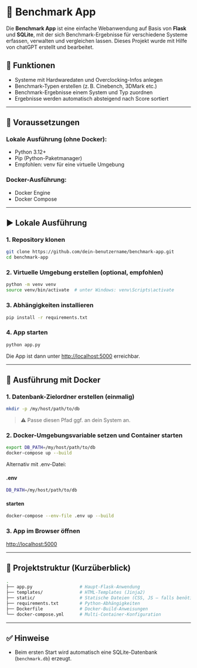 # 🧪 Benchmark App

Die **Benchmark App** ist eine einfache Webanwendung auf Basis von **Flask** und **SQLite**, mit der sich Benchmark-Ergebnisse für verschiedene Systeme erfassen, verwalten und vergleichen lassen.
Dieses Projekt wurde mit Hilfe von chatGPT erstellt und bearbeitet.

## 🔧 Funktionen

- Systeme mit Hardwaredaten und Overclocking-Infos anlegen
- Benchmark-Typen erstellen (z. B. Cinebench, 3DMark etc.)
- Benchmark-Ergebnisse einem System und Typ zuordnen
- Ergebnisse werden automatisch absteigend nach Score sortiert

---

## 🧩 Voraussetzungen

### Lokale Ausführung (ohne Docker):

- Python 3.12+
- Pip (Python-Paketmanager)
- Empfohlen: venv für eine virtuelle Umgebung

### Docker-Ausführung:

- Docker Engine
- Docker Compose

---

## ▶️ Lokale Ausführung

### 1. Repository klonen

```bash
git clone https://github.com/dein-benutzername/benchmark-app.git
cd benchmark-app
```

### 2. Virtuelle Umgebung erstellen (optional, empfohlen)

```bash
python -m venv venv
source venv/bin/activate  # unter Windows: venv\Scripts\activate
```

### 3. Abhängigkeiten installieren

```bash
pip install -r requirements.txt
```

### 4. App starten

```bash
python app.py
```

Die App ist dann unter [http://localhost:5000](http://localhost:5000) erreichbar.

---

## 🐳 Ausführung mit Docker

### 1. Datenbank-Zielordner erstellen (einmalig)

```bash
mkdir -p /my/host/path/to/db
```

> ⚠ Passe diesen Pfad ggf. an dein System an.

### 2. Docker-Umgebungsvariable setzen und Container starten

```bash
export DB_PATH=/my/host/path/to/db
docker-compose up --build
```
Alternativ mit .env-Datei:

#### .env

```bash
DB_PATH=/my/host/path/to/db
```

####  starten

```bash
docker-compose --env-file .env up --build
```

### 3. App im Browser öffnen

[http://localhost:5000](http://localhost:5000)

---

## 📁 Projektstruktur (Kurzüberblick)

```bash
.
├── app.py                  # Haupt-Flask-Anwendung
├── templates/              # HTML-Templates (Jinja2)
├── static/                 # Statische Dateien (CSS, JS – falls benötigt)
├── requirements.txt        # Python-Abhängigkeiten
├── Dockerfile              # Docker-Build-Anweisungen
└── docker-compose.yml      # Multi-Container-Konfiguration
```

---

## ✅ Hinweise

- Beim ersten Start wird automatisch eine SQLite-Datenbank (`benchmark.db`) erzeugt.
